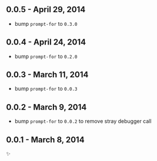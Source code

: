 
0.0.5 - April 29, 2014
----------------------
* bump `prompt-for` to `0.3.0`

0.0.4 - April 24, 2014
----------------------
* bump `prompt-for` to `0.2.0`

0.0.3 - March 11, 2014
----------------------
* bump `prompt-for` to `0.0.3`

0.0.2 - March 9, 2014
---------------------
* bump `prompt-for` to `0.0.2` to remove stray debugger call

0.0.1 - March 8, 2014
---------------------
:sparkles: